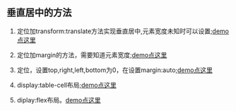 

## 垂直居中的方法

1. 定位加transform:translate方法实现垂直居中,元素宽度未知时可以设置;[demo点这里]()

2. 定位加margin的方法，需要知道元素宽度;[demo点这里]()

3. 定位，设置top,right,left,bottom为0，在设置margin:auto;[demo点这里]()

4. display:table-cell布局;[demo点这里]()

5. diplay:flex布局。[demo点这里]()

